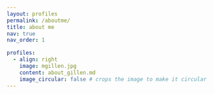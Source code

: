 ```yaml
---
layout: profiles
permalink: /aboutme/
title: about me
nav: true
nav_order: 1

profiles:
  - align: right
    image: mgillen.jpg
    content: about_gillen.md
    image_circular: false # crops the image to make it circular
---
```

